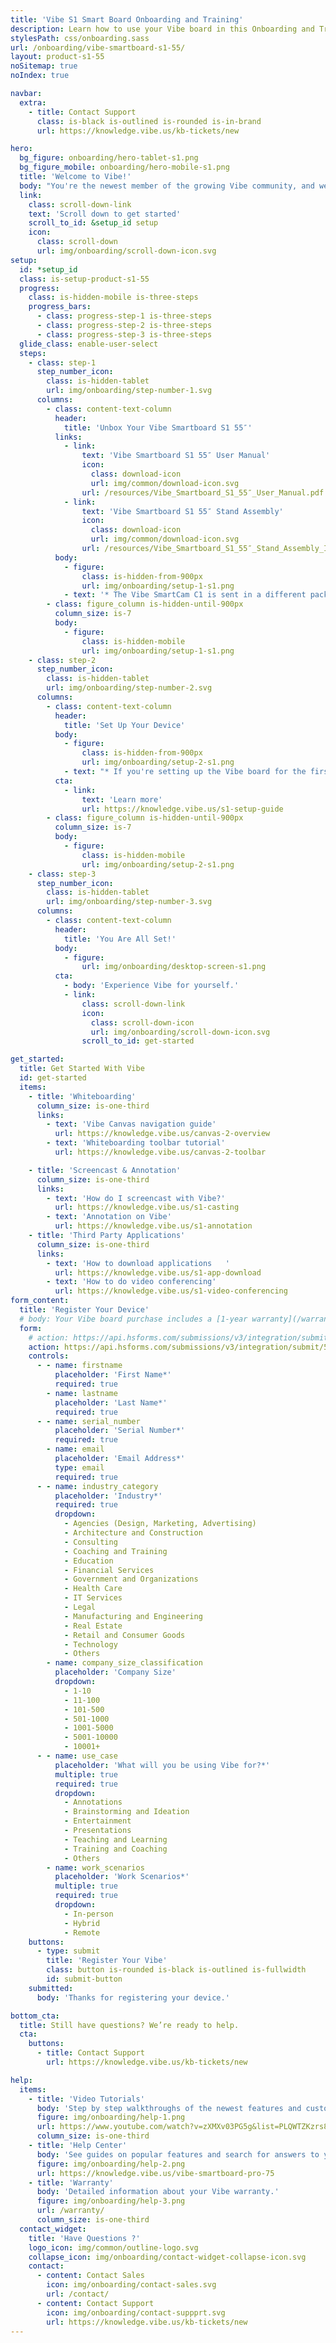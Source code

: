 ```yaml
---
title: 'Vibe S1 Smart Board Onboarding and Training'
description: Learn how to use your Vibe board in this Onboarding and Training series. You'll unbox, install, and set up your device, and register your Vibe board.
stylesPath: css/onboarding.sass
url: /onboarding/vibe-smartboard-s1-55/
layout: product-s1-55
noSitemap: true
noIndex: true

navbar:
  extra:
    - title: Contact Support
      class: is-black is-outlined is-rounded is-in-brand
      url: https://knowledge.vibe.us/kb-tickets/new

hero:
  bg_figure: onboarding/hero-tablet-s1.png
  bg_figure_mobile: onboarding/hero-mobile-s1.png
  title: 'Welcome to Vibe!'
  body: "You're the newest member of the growing Vibe community, and we are so glad that you're here."
  link:
    class: scroll-down-link
    text: 'Scroll down to get started'
    scroll_to_id: &setup_id setup
    icon:
      class: scroll-down
      url: img/onboarding/scroll-down-icon.svg
setup:
  id: *setup_id
  class: is-setup-product-s1-55
  progress:
    class: is-hidden-mobile is-three-steps
    progress_bars:
      - class: progress-step-1 is-three-steps
      - class: progress-step-2 is-three-steps
      - class: progress-step-3 is-three-steps
  glide_class: enable-user-select
  steps:
    - class: step-1
      step_number_icon:
        class: is-hidden-tablet
        url: img/onboarding/step-number-1.svg
      columns:
        - class: content-text-column
          header:
            title: 'Unbox Your Vibe Smartboard S1 55″'
          links:
            - link:
                text: 'Vibe Smartboard S1 55″ User Manual'
                icon:
                  class: download-icon
                  url: img/common/download-icon.svg
                url: /resources/Vibe_Smartboard_S1_55″_User_Manual.pdf
            - link:
                text: 'Vibe Smartboard S1 55″ Stand Assembly'
                icon:
                  class: download-icon
                  url: img/common/download-icon.svg
                url: /resources/Vibe_Smartboard_S1_55″_Stand_Assembly_Instruction.pdf
          body:
            - figure:
                class: is-hidden-from-900px
                url: img/onboarding/setup-1-s1.png
            - text: '* The Vibe SmartCam C1 is sent in a different package, please make sure you have received everything before you begin setting up your Vibe Smartboard.'
        - class: figure_column is-hidden-until-900px
          column_size: is-7
          body:
            - figure:
                class: is-hidden-mobile
                url: img/onboarding/setup-1-s1.png
    - class: step-2
      step_number_icon:
        class: is-hidden-tablet
        url: img/onboarding/step-number-2.svg
      columns:
        - class: content-text-column
          header:
            title: 'Set Up Your Device'
          body:
            - figure:
                class: is-hidden-from-900px
                url: img/onboarding/setup-2-s1.png
            - text: "* If you're setting up the Vibe board for the first time, please expect to wait 5-10 minutes for system update."
          cta:
            - link:
                text: 'Learn more'
                url: https://knowledge.vibe.us/s1-setup-guide
        - class: figure_column is-hidden-until-900px
          column_size: is-7
          body:
            - figure:
                class: is-hidden-mobile
                url: img/onboarding/setup-2-s1.png
    - class: step-3
      step_number_icon:
        class: is-hidden-tablet
        url: img/onboarding/step-number-3.svg
      columns:
        - class: content-text-column
          header:
            title: 'You Are All Set!'
          body:
            - figure:
                url: img/onboarding/desktop-screen-s1.png
          cta:
            - body: 'Experience Vibe for yourself.'
            - link:
                class: scroll-down-link
                icon:
                  class: scroll-down-icon
                  url: img/onboarding/scroll-down-icon.svg
                scroll_to_id: get-started

get_started:
  title: Get Started With Vibe
  id: get-started
  items:
    - title: 'Whiteboarding'
      column_size: is-one-third
      links:
        - text: 'Vibe Canvas navigation guide'
          url: https://knowledge.vibe.us/canvas-2-overview
        - text: 'Whiteboarding toolbar tutorial'
          url: https://knowledge.vibe.us/canvas-2-toolbar

    - title: 'Screencast & Annotation'
      column_size: is-one-third
      links:
        - text: 'How do I screencast with Vibe?'
          url: https://knowledge.vibe.us/s1-casting
        - text: 'Annotation on Vibe'
          url: https://knowledge.vibe.us/s1-annotation
    - title: 'Third Party Applications'
      column_size: is-one-third
      links:
        - text: 'How to download applications	'
          url: https://knowledge.vibe.us/s1-app-download
        - text: 'How to do video conferencing'
          url: https://knowledge.vibe.us/s1-video-conferencing
form_content:
  title: 'Register Your Device'
  # body: Your Vibe board purchase includes a [1-year warranty](/warranty/).
  form:
    # action: https://api.hsforms.com/submissions/v3/integration/submit/5698963/3d3eac66-7345-4825-a6e8-df8d0575832e
    action: https://api.hsforms.com/submissions/v3/integration/submit/5698963/fea4cc00-f75e-407e-920f-31af171eefce
    controls:
      - - name: firstname
          placeholder: 'First Name*'
          required: true
        - name: lastname
          placeholder: 'Last Name*'
          required: true
      - - name: serial_number
          placeholder: 'Serial Number*'
          required: true
        - name: email
          placeholder: 'Email Address*'
          type: email
          required: true
      - - name: industry_category
          placeholder: 'Industry*'
          required: true
          dropdown:
            - Agencies (Design, Marketing, Advertising)
            - Architecture and Construction
            - Consulting
            - Coaching and Training
            - Education
            - Financial Services
            - Government and Organizations
            - Health Care
            - IT Services
            - Legal
            - Manufacturing and Engineering
            - Real Estate
            - Retail and Consumer Goods
            - Technology
            - Others
        - name: company_size_classification
          placeholder: 'Company Size'
          dropdown:
            - 1-10
            - 11-100
            - 101-500
            - 501-1000
            - 1001-5000
            - 5001-10000
            - 10001+
      - - name: use_case
          placeholder: 'What will you be using Vibe for?*'
          multiple: true
          required: true
          dropdown:
            - Annotations
            - Brainstorming and Ideation
            - Entertainment
            - Presentations
            - Teaching and Learning
            - Training and Coaching
            - Others
        - name: work_scenarios
          placeholder: 'Work Scenarios*'
          multiple: true
          required: true
          dropdown:
            - In-person
            - Hybrid
            - Remote
    buttons:
      - type: submit
        title: 'Register Your Vibe'
        class: button is-rounded is-black is-outlined is-fullwidth
        id: submit-button
    submitted:
      body: 'Thanks for registering your device.'

bottom_cta:
  title: Still have questions? We’re ready to help.
  cta:
    buttons:
      - title: Contact Support
        url: https://knowledge.vibe.us/kb-tickets/new

help:
  items:
    - title: 'Video Tutorials'
      body: 'Step by step walkthroughs of the newest features and customer favorites.'
      figure: img/onboarding/help-1.png
      url: https://www.youtube.com/watch?v=zXMXv03PG5g&list=PLQWTZKzrs8jNIufAhoCqh2Kv1DXfdU7iu&index=1
      column_size: is-one-third
    - title: 'Help Center'
      body: 'See guides on popular features and search for answers to your questions.'
      figure: img/onboarding/help-2.png
      url: https://knowledge.vibe.us/vibe-smartboard-pro-75
    - title: 'Warranty'
      body: 'Detailed information about your Vibe warranty.'
      figure: img/onboarding/help-3.png
      url: /warranty/
      column_size: is-one-third
  contact_widget:
    title: 'Have Questions ?'
    logo_icon: img/common/outline-logo.svg
    collapse_icon: img/onboarding/contact-widget-collapse-icon.svg
    contact:
      - content: Contact Sales
        icon: img/onboarding/contact-sales.svg
        url: /contact/
      - content: Contact Support
        icon: img/onboarding/contact-suppprt.svg
        url: https://knowledge.vibe.us/kb-tickets/new
---
```


<Page />

<script setup>
import Page from '@/views/onboarding/VibeSmartboardS1/Index.vue'
</script>

